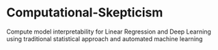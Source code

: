 # Computational-Skepticism
Compute model interpretability for Linear Regression and Deep Learning using traditional statistical approach and automated machine learning
